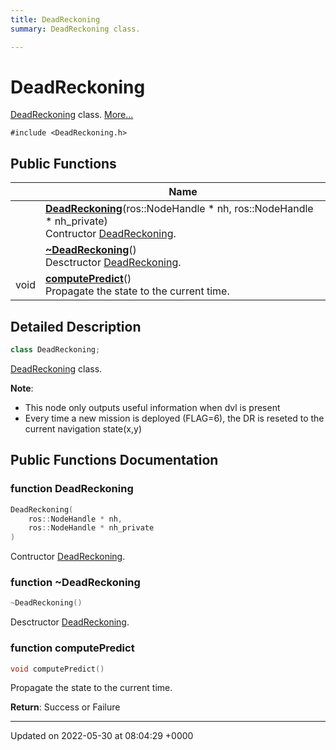 ```yaml
---
title: DeadReckoning
summary: DeadReckoning class. 

---
```


# DeadReckoning



[DeadReckoning]() class.  [More...](#detailed-description)


`#include <DeadReckoning.h>`

## Public Functions

|                | Name           |
| -------------- | -------------- |
| | **[DeadReckoning](/medusa_base/api/markdown/medusa_nav/sensor_fusion/Classes/classDeadReckoning/#function-deadreckoning)**(ros::NodeHandle * nh, ros::NodeHandle * nh_private)<br>Contructor [DeadReckoning](/medusa_base/api/markdown/medusa_nav/sensor_fusion/Classes/classDeadReckoning/).  |
| | **[~DeadReckoning](/medusa_base/api/markdown/medusa_nav/sensor_fusion/Classes/classDeadReckoning/#function-~deadreckoning)**()<br>Desctructor [DeadReckoning](/medusa_base/api/markdown/medusa_nav/sensor_fusion/Classes/classDeadReckoning/).  |
| void | **[computePredict](/medusa_base/api/markdown/medusa_nav/sensor_fusion/Classes/classDeadReckoning/#function-computepredict)**()<br>Propagate the state to the current time.  |

## Detailed Description

```cpp
class DeadReckoning;
```

[DeadReckoning]() class. 

**Note**: 

  * This node only outputs useful information when dvl is present 
  * Every time a new mission is deployed (FLAG=6), the DR is reseted to the current navigation state(x,y) 

## Public Functions Documentation

### function DeadReckoning

```cpp
DeadReckoning(
    ros::NodeHandle * nh,
    ros::NodeHandle * nh_private
)
```

Contructor [DeadReckoning](/medusa_base/api/markdown/medusa_nav/sensor_fusion/Classes/classDeadReckoning/). 

### function ~DeadReckoning

```cpp
~DeadReckoning()
```

Desctructor [DeadReckoning](/medusa_base/api/markdown/medusa_nav/sensor_fusion/Classes/classDeadReckoning/). 

### function computePredict

```cpp
void computePredict()
```

Propagate the state to the current time. 

**Return**: Success or Failure 

-------------------------------

Updated on 2022-05-30 at 08:04:29 +0000
